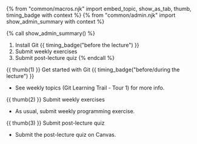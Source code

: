 {% from "common/macros.njk" import embed_topic, show_as_tab, thumb, timing_badge with context %}
{% from "common/admin.njk" import show_admin_summary with context %}


{% call show_admin_summary() %}
1. Install Git {{ timing_badge("before the lecture") }}
1. Submit weekly exercises
1. Submit post-lecture quiz
{% endcall %}

{{ thumb(1) }} Get started with Git {{ timing_badge("before/during the lecture") }}

* See weekly topics (Git Learning Trail - Tour 1) for more info.

{{ thumb(2) }} Submit weekly exercises

* As usual, submit weekly programming exercise.

{{ thumb(3) }} Submit post-lecture quiz

* Submit the post-lecture quiz on Canvas.
